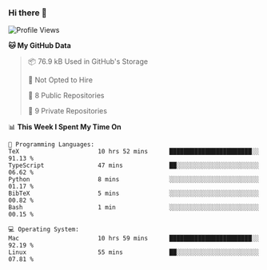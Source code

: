 ### Hi there 👋

<!--
**huayuan4396/huayuan4396** is a ✨ _special_ ✨ repository because its `README.md` (this file) appears on your GitHub profile.

Here are some ideas to get you started:

- 🔭 I’m currently working on ...
- 🌱 I’m currently learning ...
- 👯 I’m looking to collaborate on ...
- 🤔 I’m looking for help with ...
- 💬 Ask me about ...
- 📫 How to reach me: ...
- 😄 Pronouns: ...
- ⚡ Fun fact: ...
-->

<!--START_SECTION:waka-->
![Profile Views](http://img.shields.io/badge/Profile%20Views-2-blue)

**🐱 My GitHub Data** 

> 📦 76.9 kB Used in GitHub's Storage 
 > 
> 🚫 Not Opted to Hire
 > 
> 📜 8 Public Repositories 
 > 
> 🔑 9 Private Repositories 
 > 
📊 **This Week I Spent My Time On** 

```text
💬 Programming Languages: 
TeX                      10 hrs 52 mins      ███████████████████████░░   91.13 % 
TypeScript               47 mins             ██░░░░░░░░░░░░░░░░░░░░░░░   06.62 % 
Python                   8 mins              ░░░░░░░░░░░░░░░░░░░░░░░░░   01.17 % 
BibTeX                   5 mins              ░░░░░░░░░░░░░░░░░░░░░░░░░   00.82 % 
Bash                     1 min               ░░░░░░░░░░░░░░░░░░░░░░░░░   00.15 % 

💻 Operating System: 
Mac                      10 hrs 59 mins      ███████████████████████░░   92.19 % 
Linux                    55 mins             ██░░░░░░░░░░░░░░░░░░░░░░░   07.81 % 
```


<!--END_SECTION:waka-->
